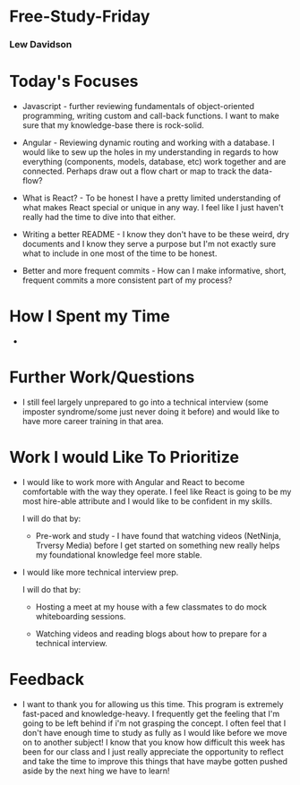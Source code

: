 # Free-Study-Friday
### Lew Davidson

# Today's Focuses

* Javascript - further reviewing fundamentals of object-oriented programming, writing custom and call-back functions. I want to make sure that my knowledge-base there is rock-solid.

* Angular - Reviewing dynamic routing and working with a database. I would like to sew up the holes in my understanding in regards to how everything (components, models, database, etc) work together and are connected. Perhaps draw out a flow chart or map to track the data-flow?

* What is React? - To be honest I have a pretty limited understanding of what makes React special or unique in any way. I feel like I just haven't really had the time to dive into that either.

* Writing a better README - I know they don't have to be these weird, dry documents and I know they serve a purpose but I'm not exactly sure what to include in one most of the time to be honest.

* Better and more frequent commits - How can I make informative, short, frequent commits a more consistent part of my process?

# How I Spent my Time

*

# Further Work/Questions

* I still feel largely unprepared to go into a technical interview (some imposter syndrome/some just never doing it before) and would like to have more career training in that area.


# Work I would Like To Prioritize

* I would like to work more with Angular and React to become comfortable with the way they operate. I feel like React is going to be my most hire-able attribute and I would like to be confident in my skills.

  I will do that by:

  * Pre-work and study - I have found that watching videos (NetNinja, Trversy Media) before I get started on something new really helps my foundational knowledge feel more stable.

* I would like more technical interview prep.

  I will do that by:

    * Hosting a meet at my house with a few classmates to do mock whiteboarding sessions.

    * Watching videos and reading blogs about how to prepare for a technical interview.

# Feedback

* I want to thank you for allowing us this time. This program is extremely fast-paced and knowledge-heavy. I frequently get the feeling that I'm going to be left behind if i'm not grasping the concept. I often feel that I don't have enough time to study as fully as I would like before we move on to another subject! I know that you know how difficult this week has been for our class and I just really appreciate the opportunity to reflect and take the time to improve this things that have maybe gotten pushed aside by the next hing we have to learn!  
